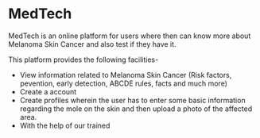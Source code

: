 # MedTech
 MedTech is an online platform for users where then can know more about Melanoma Skin Cancer and also test if they have it.
 
 This platform provides the following facilities-
 - View information related to Melanoma Skin Cancer (Risk factors, pevention, early detection, ABCDE rules, facts and much more)
 - Create a account
 - Create profiles wherein the user has to enter some basic information regarding the mole on the skin and 
   then upload a photo of the affected area.
 - With the help of our trained   
